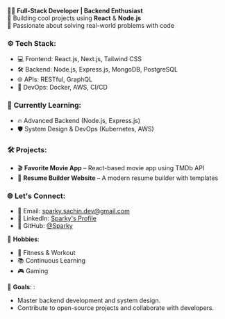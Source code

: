 👨‍💻 **Full-Stack Developer | Backend Enthusiast**  
🚀 Building cool projects using **React** & **Node.js**  
🎯 Passionate about solving real-world problems with code

### ⚙️ **Tech Stack**:
- 💻 Frontend: React.js, Next.js, Tailwind CSS
- 🛠️ Backend: Node.js, Express.js, MongoDB, PostgreSQL
- 🌐 APIs: RESTful, GraphQL
- 🚀 DevOps: Docker, AWS, CI/CD

### 🌱 **Currently Learning**:
- 🔥 Advanced Backend (Node.js, Express.js)
- 🛡️ System Design & DevOps (Kubernetes, AWS)

### 🛠️ **Projects**:
- 🎬 **Favorite Movie App** – React-based movie app using TMDb API
- 💼 **Resume Builder Website** – A modern resume builder with templates

### 🌐 **Let's Connect**:
- 📧 Email: sparky.sachin.dev@gmail.com  
- 💼 LinkedIn: [Sparky's Profile](https://www.linkedin.com/in/sparky-sachin-kumar/)  
- 🚀 GitHub: [@Sparky](https://github.com/sachinkumar2222)

👾 **Hobbies**:  
- 💪 Fitness & Workout  
- 📚 Continuous Learning  
- 🎮 Gaming  

🎯 **Goals**: :
- Master backend development and system design.
- Contribute to open-source projects and collaborate with developers.


